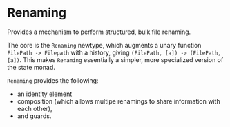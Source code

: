Renaming
=======

Provides a mechanism to perform structured, bulk file renaming.

The core is the `Renaming` newtype, which augments a unary function `FilePath -> Filepath` with a history, giving `(FilePath, [a]) -> (FilePath, [a])`. This makes `Renaming` essentially a simpler, more specialized version of the state monad.

`Renaming` provides the following:

* an identity element
* composition (which allows multipe renamings to share information with each other), 
* and guards.

